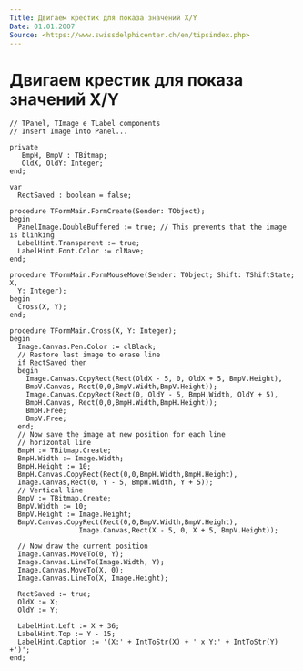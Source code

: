```yaml
---
Title: Двигаем крестик для показа значений X/Y
Date: 01.01.2007
Source: <https://www.swissdelphicenter.ch/en/tipsindex.php>
---
```



Двигаем крестик для показа значений X/Y
=======================================

    // TPanel, TImage e TLabel components
    // Insert Image into Panel...
     
    private
       BmpH, BmpV : TBitmap;
       OldX, OldY: Integer;
    end;
     
    var
      RectSaved : boolean = false;
     
    procedure TFormMain.FormCreate(Sender: TObject);
    begin
      PanelImage.DoubleBuffered := true; // This prevents that the image is blinking
      LabelHint.Transparent := true;
      LabelHint.Font.Color := clNave;
    end;
     
    procedure TFormMain.FormMouseMove(Sender: TObject; Shift: TShiftState; X,
      Y: Integer);
    begin
      Cross(X, Y);
    end;
     
    procedure TFormMain.Cross(X, Y: Integer);
    begin
      Image.Canvas.Pen.Color := clBlack;
      // Restore last image to erase line
      if RectSaved then
      begin
        Image.Canvas.CopyRect(Rect(OldX - 5, 0, OldX + 5, BmpV.Height),
        BmpV.Canvas, Rect(0,0,BmpV.Width,BmpV.Height));
        Image.Canvas.CopyRect(Rect(0, OldY - 5, BmpH.Width, OldY + 5),
        BmpH.Canvas, Rect(0,0,BmpH.Width,BmpH.Height));
        BmpH.Free;
        BmpV.Free;
      end;
      // Now save the image at new position for each line
      // horizontal line
      BmpH := TBitmap.Create;
      BmpH.Width := Image.Width;
      BmpH.Height := 10;
      BmpH.Canvas.CopyRect(Rect(0,0,BmpH.Width,BmpH.Height),
      Image.Canvas,Rect(0, Y - 5, BmpH.Width, Y + 5));
      // Vertical line
      BmpV := TBitmap.Create;
      BmpV.Width := 10;
      BmpV.Height := Image.Height;
      BmpV.Canvas.CopyRect(Rect(0,0,BmpV.Width,BmpV.Height),
                     Image.Canvas,Rect(X - 5, 0, X + 5, BmpV.Height));
     
      // Now draw the current position
      Image.Canvas.MoveTo(0, Y);
      Image.Canvas.LineTo(Image.Width, Y);
      Image.Canvas.MoveTo(X, 0);
      Image.Canvas.LineTo(X, Image.Height);
     
      RectSaved := true;
      OldX := X;
      OldY := Y;
     
      LabelHint.Left := X + 36;
      LabelHint.Top := Y - 15;
      LabelHint.Caption := '(X:' + IntToStr(X) + ' x Y:' + IntToStr(Y) +')';
    end;

